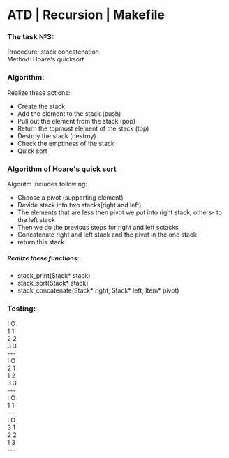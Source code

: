 # ATD | Recursion | Makefile
### The task №3:
Procedure: stack concatenation </br>
Method: Hoare's quicksort
### Algorithm:
Realize these actions:
  * Create the stack
  * Add the element to the stack (push)
  * Pull out the element from the stack (pop)
  * Return the topmost element of the stack (top)
  * Destroy the stack (destroy)
  * Check the emptiness of the stack 
  * Quick sort 
### Algorithm of Hoare's quick sort
Algoritm includes following:
* Choose a pivot (supporting element)
* Devide stack into two stacks(right and left)
* The elements that are less then pivot we put into right stack, others- to the left stack
* Then we do the previous steps for right and left sctacks
* Concatenate right and left stack and the pivot in the one stack
* return this stack
##### Realize these functions:
* stack_print(Stack* stack)
* stack_sort(Stack* stack)
* stack_concatenate(Stack* right, Stack* left, Item* pivot)
### Testing:
I O </br>
1 1 </br>
2 2 </br>
3 3 </br>
--- </br>
I O </br>
2 1 </br>
1 2 </br>
3 3 </br>
--- </br>
I O </br>
1 1 </br>
--- </br>
I O </br>
3 1 </br>
2 2 </br>
1 3 </br>
--- </br>



